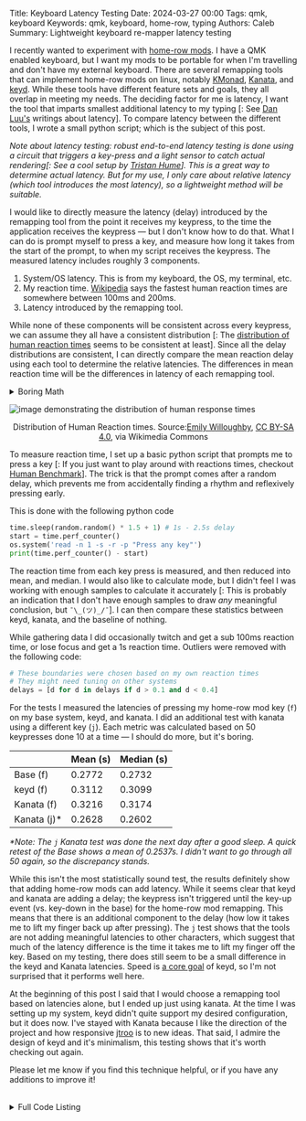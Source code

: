 Title: Keyboard Latency Testing
Date: 2024-03-27 00:00
Tags: qmk, keyboard
Keywords: qmk, keyboard, home-row, typing
Authors: Caleb
Summary: Lightweight keyboard re-mapper latency testing


I recently wanted to experiment with [home-row mods](https://precondition.github.io/home-row-mods). I have a QMK enabled keyboard, but I want my mods to be portable for when I'm travelling and don't have my external keyboard. There are several remapping tools that can implement home-row mods on linux, notably [KMonad], [Kanata], and [keyd]. While these tools have different feature sets and goals, they all overlap in meeting my needs. The deciding factor for me is latency, I want the tool that imparts smallest additional latency to my typing [: See [Dan Luu's][danluu] writings about latency]. To compare latency between the different tools, I wrote a small python script; which is the subject of this post.

*Note about latency testing: robust end-to-end latency testing is done  using a circuit that triggers a key-press and a light sensor to catch actual rendering[: See a cool setup by [Tristan Hume][thume]]. This is a great way to determine actual latency. But for my use, I only care about relative latency (which tool introduces the most latency), so a lightweight method will be suitable.*

I would like to directly measure the latency (delay) introduced by the remapping tool from the point it receives my keypress, to the time the application receives the keypress — but I don't know how to do that. What I can do is prompt myself to press a key, and measure how long it takes from the start of the prompt, to when my script receives the keypress. The measured latency includes roughly 3 components.

1. System/OS latency. This is from my keyboard, the OS, my terminal, etc.
2. My reaction time. [Wikipedia][distribution] says the fastest human reaction times are somewhere between 100ms and 200ms.
3. Latency introduced by the remapping tool.

While none of these components will be consistent across every keypress, we can assume they all have a consistent distribution [: The [distribution of human reaction times][distribution] seems to be consistent at least]. Since all the delay distributions are consistent, I can directly compare the mean reaction delay using each tool to determine the relative latencies. The differences in mean reaction time will be the differences in latency of each remapping tool. 

<details>
	<summary>
		Boring Math
	</summary>

<math xmlns="http://www.w3.org/1998/Math/MathML" display="block">
  <mstyle displaystyle="true" scriptlevel="0">
    <mrow data-mjx-texclass="ORD">
      <mtable rowspacing=".5em" columnspacing="1em" displaystyle="true">
        <mtr>
          <mtd>
            <mtable columnalign="left left" columnspacing="1em" rowspacing="4pt">
              <mtr>
                <mtd>
                  <msub>
                    <mi>l</mi>
                    <mi>s</mi>
                  </msub>
                  <mo>=</mo>
                  <mtext>System/OS latency</mtext>
                </mtd>
              </mtr>
              <mtr>
                <mtd>
                  <msub>
                    <mi>l</mi>
                    <mi>h</mi>
                  </msub>
                  <mo>=</mo>
                  <mtext>Human reaction time</mtext>
                </mtd>
              </mtr>
              <mtr>
                <mtd>
                  <msubsup>
                    <mi>l</mi>
                    <mi>t</mi>
                    <mi>a</mi>
                  </msubsup>
                  <mo>=</mo>
                  <mtext>Latency from remapping tool A</mtext>
                </mtd>
              </mtr>
              <mtr>
                <mtd>
                  <msubsup>
                    <mi>l</mi>
                    <mi>t</mi>
                    <mi>b</mi>
                  </msubsup>
                  <mo>=</mo>
                  <mtext>Latency from remapping tool B</mtext>
                </mtd>
              </mtr>
              <mtr>
                <mtd>
                  <msub>
                    <mi>m</mi>
                    <mi>t</mi>
                  </msub>
                  <mo>=</mo>
                  <mtext>Mean Latency from&#xA0;</mtext>
                  <mi>n</mi>
                  <mtext>&#xA0;trials</mtext>
                </mtd>
              </mtr>
              <mtr>
                <mtd>
                  <msub>
                    <mi>m</mi>
                    <mi>t</mi>
                  </msub>
                  <mo>=</mo>
                  <msub>
                    <mi>l</mi>
                    <mi>s</mi>
                  </msub>
                  <mo>+</mo>
                  <msub>
                    <mi>l</mi>
                    <mi>h</mi>
                  </msub>
                  <mo>+</mo>
                  <msub>
                    <mi>l</mi>
                    <mi>t</mi>
                  </msub>
                </mtd>
              </mtr>
            </mtable>
          </mtd>
        </mtr>
      </mtable>
    </mrow>
  </mstyle>
</math>
<br>
<math xmlns="http://www.w3.org/1998/Math/MathML" display="block">
  <mstyle displaystyle="true" scriptlevel="0">
    <mrow data-mjx-texclass="ORD">
      <mtable rowspacing=".5em" columnspacing="1em" displaystyle="true">
        <mtr>
          <mtd>
            <mtable displaystyle="true" columnalign="right left" columnspacing="0em" rowspacing="3pt">
              <mtr>
                <mtd>
                  <mtext>Latency Difference</mtext>
                </mtd>
                <mtd>
                  <mi></mi>
                  <mo>=</mo>
                  <msubsup>
                    <mi>m</mi>
                    <mi>t</mi>
                    <mi>a</mi>
                  </msubsup>
                  <mo>&#x2212;</mo>
                  <msubsup>
                    <mi>m</mi>
                    <mi>t</mi>
                    <mi>b</mi>
                  </msubsup>
                </mtd>
              </mtr>
              <mtr>
                <mtd></mtd>
                <mtd>
                  <mi></mi>
                  <mo>=</mo>
                  <mo stretchy="false">(</mo>
                  <msub>
                    <mi>l</mi>
                    <mi>s</mi>
                  </msub>
                  <mo>+</mo>
                  <msub>
                    <mi>l</mi>
                    <mi>h</mi>
                  </msub>
                  <mo>+</mo>
                  <msubsup>
                    <mi>l</mi>
                    <mi>t</mi>
                    <mi>a</mi>
                  </msubsup>
                  <mo stretchy="false">)</mo>
                  <mo>&#x2212;</mo>
                  <mo stretchy="false">(</mo>
                  <msub>
                    <mi>l</mi>
                    <mi>s</mi>
                  </msub>
                  <mo>+</mo>
                  <msub>
                    <mi>l</mi>
                    <mi>h</mi>
                  </msub>
                  <mo>+</mo>
                  <msubsup>
                    <mi>l</mi>
                    <mi>t</mi>
                    <mi>b</mi>
                  </msubsup>
                  <mo stretchy="false">)</mo>
                </mtd>
              </mtr>
              <mtr>
                <mtd></mtd>
                <mtd>
                  <mi></mi>
                  <mo>=</mo>
                  <msubsup>
                    <mi>l</mi>
                    <mi>t</mi>
                    <mi>a</mi>
                  </msubsup>
                  <mo>&#x2212;</mo>
                  <msubsup>
                    <mi>l</mi>
                    <mi>t</mi>
                    <mi>b</mi>
                  </msubsup>
                </mtd>
              </mtr>
            </mtable>
          </mtd>
        </mtr>
      </mtable>
    </mrow>
  </mstyle>
</math>
</details>

![image demonstrating the distribution of human response times](https://upload.wikimedia.org/wikipedia/commons/thumb/8/8d/Reaction_time_density_plot.svg/2880px-Reaction_time_density_plot.svg.png)
<p><center>Distribution of Human Reaction times. Source:<a href="https://commons.wikimedia.org/wiki/File:Reaction_time_density_plot.svg">Emily Willoughby</a>, <a href="https://creativecommons.org/licenses/by-sa/4.0">CC BY-SA 4.0</a>, via Wikimedia Commons</center></p>

To measure reaction time, I set up a basic python script that prompts me to press a key [: If you just want to play around with reactions times, checkout [Human Benchmark][humanbenchmark]]. The trick is that the prompt comes after a random delay, which prevents me from accidentally finding a rhythm and reflexively pressing early.

This is done with the following python code

```python
time.sleep(random.random() * 1.5 + 1) # 1s - 2.5s delay
start = time.perf_counter()
os.system('read -n 1 -s -r -p "Press any key"')
print(time.perf_counter() - start)
```

The reaction time from each key press is measured, and then reduced into mean, and median. I would also like to calculate mode, but I didn't feel I was working with enough samples to calculate it accurately [: This is probably an indication that I don't have enough samples to draw *any* meaningful conclusion, but `¯\_(ツ)_/¯`]. I can then compare these statistics between keyd, kanata, and the baseline of nothing.

While gathering data I did occasionally twitch and get a sub 100ms reaction time, or lose focus and get a 1s reaction time. Outliers were removed with the following code:

```python
# These boundaries were chosen based on my own reaction times
# They might need tuning on other systems 
delays = [d for d in delays if d > 0.1 and d < 0.4]
```

For the tests I measured the latencies of pressing my home-row mod key (`f`) on my base system, keyd, and kanata. I did an additional test with kanata using a different key (`j`). Each metric was calculated based on 50 keypresses done 10 at a time — I should do more, but it's boring.

|            | Mean (s) | Median (s) |
| ---------- | -------- | ---------- |
| Base (f)   |  0.2772  |   0.2732   |
| keyd (f)   |  0.3112  |   0.3099   |
| Kanata (f) |  0.3216  |   0.3174   |
| Kanata (j)* |  0.2628  |   0.2602   |

*\*Note: The `j` Kanata test was done the next day after a good sleep. A quick retest of the Base shows a mean of 0.2537s. I didn't want to go through all 50 again, so the discrepancy stands.*

While this isn't the most statistically sound test, the results definitely show that adding home-row mods can add latency. While it seems clear that keyd and kanata are adding a delay; the keypress isn't triggered until the key-up event (vs. key-down in the base) for the home-row mod remapping. This means that there is an additional component to the delay (how low it takes me to lift my finger back up after pressing). The `j` test shows that the tools are not adding meaningful latencies to other characters, which suggest that much of the latency difference is the time it takes me to lift my finger off the key. Based on my testing, there does still seem to be a small difference in the keyd and Kanata latencies. Speed is [a core goal][keyd speed] of keyd, so I'm not surprised that it performs well here.

At the beginning of this post I said that I would choose a remapping tool based on latencies alone, but I ended up just using kanata. At the time I was setting up my system, keyd didn't quite support my desired configuration, but it does now. I've stayed with Kanata because I like the direction of the project and how responsive [jtroo] is to new ideas. That said, I admire the design of keyd and it's minimalism, this testing shows that it's worth checking out again.

Please let me know if you find this technique helpful, or if you have any additions to improve it!

<br>

<details>
	<summary>
		Full Code Listing
	</summary>

The up-to-date code, as well as the raw data from my testing can be found <a href="https://github.com/CalebJohn/latency_testing">on github</a>. 

```python
import time
import random
import os
import json

"""
This script measures the latency of the keyboard input by prompting the user for a 
keypress at a random interval between 1 and 3 seconds. The latency is measured as the
time between the prompt and the keypress. The script repeats this process 11 times and
prints the mean, median, max, and min latency.

This is not sufficient for measuring absolute latency. But is useful for comparing
relative latency between different systems (QMK configurations in my case).

"""

delays = []
try:
	for i in range(50):
		time.sleep(random.random() * 1.5 + 1)
		start = time.perf_counter()
		os.system('read -n 1 -s -r -p "Press any key "')
		delay = time.perf_counter() - start
		print(delay)
		delays.append(delay)

		if (i+1) % 10 == 0:
			os.system('read -n 1 -s -r -p "Take a quick break, press a key when you\'re ready to continue "')
			print()

except KeyboardInterrupt:
	pass

delays = [d for d in delays if d > 0.1 and d < 0.4]

mean = sum(delays) / len(delays)
bucketed = [round(d, 2) for d in delays]
# This is the formula for variance of sample, rather than
# variance of a population
variance = sum([(x - mean) ** 2 for x in delays]) / (len(delays) - 1)
print("\nmean:     ", mean)
print("median:   ", sorted(delays)[len(delays) // 2])
print("mode:     ", max(set(bucketed), key=bucketed.count))
print("std. dev.:", variance ** 0.5)
print("max:      ", max(delays))
print("min:      ", min(delays))
```
</details>

[thume]: https://thume.ca/2020/05/20/making-a-latency-tester/
[danluu]: https://danluu.com/keyboard-latency/
[distribution]: https://en.wikipedia.org/wiki/Mental_chronometry#Distribution_of_response_times
[jtroo]: https://github.com/jtroo
[Kanata]: https://github.com/jtroo/kanata
[keyd]: https://github.com/rvaiya/keyd
[keyd speed]: https://github.com/rvaiya/keyd?tab=readme-ov-file#goals
[KMonad]: https://github.com/kmonad/kmonad
[on github]: https://github.com/CalebJohn/
[humanbenchmark]: https://humanbenchmark.com/tests/reactiontime
